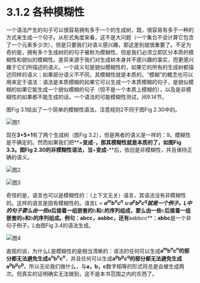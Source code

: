 # 3.1.2 各种模糊性

一个语法产生的句子可以很容易拥有多于一个的生成树，既，很容易有多于一种的方式来生成一个句子。从形式角度来看，这不是大问题（一个集合不会计算它包含了一个元素多少次），但是只要我们对语义感兴趣，那这差别就很重要了。不足为奇的是，拥有多个生成树的的句子被称为模糊性，但是我们必须立即区分本质的模糊性和貌似的模糊性。差异来源于我们对生成树本身并不感兴趣的事实，而更感兴趣于它们所描述的语义。一个歧义句是貌似模糊性的，如果它的所有的生成树都描述同样的语义；如果部分语义不不同，其模糊性就是本质的。“模糊”的概念也可以用来定于语法：语法是本质模糊的如果它可以生成一个本质模糊的句子，是貌似模糊的如果它能生成一个貌似模糊的句子（但不是一个本质上模糊的），以及是非模糊性的如果都不能生成的话。一个语法的可能模糊性测试，间9.14节。

图Fig 3.1给出了一个简单的模糊性语法。注意规则2不同于图Fig 2.30中的。

![图1](../../img/3.1.2_1-Fig.3.1.png)

现在**3+5+1**有了两个生成树（图Fig 3.2），但是两者的语义是一样的：9。模糊性是不确定的。然而如果我们把**+**变成**-**，那其模糊性就是本质的了，如图Fig 3.3。图Fig 2.30的非模糊性语法，当**+**变成**-**后，依旧是非模糊性，并且保持正确的语义。

![图2](../../img/3.1.2_2-Fig.3.2.png)

![图3](../../img/3.1.2_3-Fig.3.3.png)

奇怪的是，语言也可以是模糊性的：（上下文无关）语言，其语法没有非模糊性的。这样的语言是固有模糊性的。语言*L* = ***a<sup>m</sup>b<sup>n</sup>c<sup>n</sup> ∪ a<sup>p</sup>b<sup>p</sup>c<sup>q</sup>***就是一个例子。*L*中的句子要么由一些**a**后接着一组嵌套的**b**和**c**的序列组成，要么由一些**c**后接着一组嵌套的**a**和**b**的序列组成。例句：**abcc**，**aabbc**，还有**aabbcc**；**abbc**是一个非句子例子。*L*由图Fig 3.4的语法生成。

![图4](../../img/3.1.2_4-Fig.3.4.png)

直观的说，为什么*L*是模糊性的是相当清晰的：语法的任何可以生成**a<sup>m</sup>b<sup>n</sup>c<sup>n</sup>**的部分都无法避免生成**a<sup>n</sup>b<sup>n</sup>c<sup>n</sup>**，并且任何可以生成**a<sup>p</sup>b<sup>p</sup>c<sup>q</sup>**的部分都无法避免生成**a<sup>p</sup>b<sup>p</sup>c<sup>p</sup>**。所以无论我们做什么，与**a，b，c**数字相等的形式将总是会被生成两次。但真实的证明确实无法做到，这不是本书范围之内的东西了。